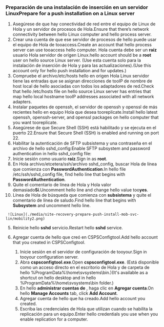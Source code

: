 ### <a name="prepare-for-a-push-installation-on-a-linux-server"></a><span data-ttu-id="fa55c-101">Preparación de una instalación de inserción en un servidor Linux</span><span class="sxs-lookup"><span data-stu-id="fa55c-101">Prepare for a push installation on a Linux server</span></span>

1. <span data-ttu-id="fa55c-102">Asegúrese de que hay conectividad de red entre el equipo de Linux de Hola y un servidor de procesos de Hola.</span><span class="sxs-lookup"><span data-stu-id="fa55c-102">Ensure that there’s network connectivity between hello Linux computer and hello process server.</span></span>
2. <span data-ttu-id="fa55c-103">Crear una cuenta de que ese servidor de procesos de hello puede usar el equipo de Hola de tooaccess.</span><span class="sxs-lookup"><span data-stu-id="fa55c-103">Create an account that hello process server can use tooaccess hello computer.</span></span> <span data-ttu-id="fa55c-104">Hola cuenta debe ser un **raíz** usuario Hola servidor de origen Linux.</span><span class="sxs-lookup"><span data-stu-id="fa55c-104">hello account should be a **root** user on hello source Linux server.</span></span> <span data-ttu-id="fa55c-105">(Use esta cuenta solo para la instalación de inserción de Hola y para las actualizaciones).</span><span class="sxs-lookup"><span data-stu-id="fa55c-105">(Use this account only for hello push installation and for updates.)</span></span>
3. <span data-ttu-id="fa55c-106">Compruebe el archivo/etc/hosts hello en origen Hola Linux servidor tiene las entradas que se asignan direcciones de tooIP de nombre de host local de hello asociadas con todos los adaptadores de red.</span><span class="sxs-lookup"><span data-stu-id="fa55c-106">Check that hello /etc/hosts file on hello source Linux server has entries that map hello local hostname tooIP addresses associated with all network adapters.</span></span>
4. <span data-ttu-id="fa55c-107">Instalar paquetes de openssh, el servidor de openssh y openssl de más recientes hello en equipo Hola que desea tooreplicate.</span><span class="sxs-lookup"><span data-stu-id="fa55c-107">Install hello latest openssh, openssh-server, and openssl packages on hello computer that you want tooreplicate.</span></span>
5. <span data-ttu-id="fa55c-108">Asegúrese de que Secure Shell (SSH) está habilitado y se ejecuta en el puerto 22.</span><span class="sxs-lookup"><span data-stu-id="fa55c-108">Ensure that Secure Shell (SSH) is enabled and running on port 22.</span></span>
6. <span data-ttu-id="fa55c-109">Habilitar la autenticación de SFTP subsistema y una contraseña en el archivo de hello sshd_config:</span><span class="sxs-lookup"><span data-stu-id="fa55c-109">Enable SFTP subsystem and password authentication in hello sshd_config file:</span></span>
  1.  <span data-ttu-id="fa55c-110">Inicie sesión como usuario **raíz**.</span><span class="sxs-lookup"><span data-stu-id="fa55c-110">Sign in as **root**.</span></span>
  2.  <span data-ttu-id="fa55c-111">En Hola archivo/etcetera/ssh/archivo sshd_config, buscar Hola de línea que comienza con **PasswordAuthentication**.</span><span class="sxs-lookup"><span data-stu-id="fa55c-111">In hello file /etc/ssh/sshd_config file, find hello line that begins with **PasswordAuthentication**.</span></span>
  3.  <span data-ttu-id="fa55c-112">Quite el comentario de línea de Hola y Hola valor demasiado**Sí**.</span><span class="sxs-lookup"><span data-stu-id="fa55c-112">Uncomment hello line and change hello value too**yes**.</span></span>
  4.  <span data-ttu-id="fa55c-113">Línea de Hola de búsqueda que comienza con **subsistema** y quite el comentario de línea de saludo.</span><span class="sxs-lookup"><span data-stu-id="fa55c-113">Find hello line that begins with **Subsystem** and uncomment hello line.</span></span>

     ![Linux](./media/site-recovery-prepare-push-install-mob-svc-lin/mobility2.png)
  5. <span data-ttu-id="fa55c-115">Reinicie hello **sshd** servicio.</span><span class="sxs-lookup"><span data-stu-id="fa55c-115">Restart hello **sshd** service.</span></span>

7. <span data-ttu-id="fa55c-116">Agregar cuenta de hello que creó en CSPSConfigtool.</span><span class="sxs-lookup"><span data-stu-id="fa55c-116">Add hello account that you created in CSPSConfigtool.</span></span>
    1.  <span data-ttu-id="fa55c-117">Inicie sesión en el servidor de configuración de tooyour.</span><span class="sxs-lookup"><span data-stu-id="fa55c-117">Sign in tooyour configuration server.</span></span>
    2.  <span data-ttu-id="fa55c-118">Abra **cspsconfigtool.exe**.</span><span class="sxs-lookup"><span data-stu-id="fa55c-118">Open **cspsconfigtool.exe**.</span></span> <span data-ttu-id="fa55c-119">(Está disponible como un acceso directo en el escritorio de Hola y de carpeta de hello %ProgramData%\home\svsystems\bin.)</span><span class="sxs-lookup"><span data-stu-id="fa55c-119">(It's available as a shortcut on hello desktop and in hello %ProgramData%\home\svsystems\bin folder.)</span></span>
    3.  <span data-ttu-id="fa55c-120">En hello **administrar cuentas de** , haga clic en **Agregar cuenta**.</span><span class="sxs-lookup"><span data-stu-id="fa55c-120">On hello **Manage Accounts** tab, click **Add Account**.</span></span>
    4.  <span data-ttu-id="fa55c-121">Agregar cuenta de hello que ha creado.</span><span class="sxs-lookup"><span data-stu-id="fa55c-121">Add hello account you created.</span></span> 
    5.  <span data-ttu-id="fa55c-122">Escriba las credenciales de Hola que utilizan cuando se habilita la replicación para un equipo.</span><span class="sxs-lookup"><span data-stu-id="fa55c-122">Enter hello credentials you use when you enable replication for a computer.</span></span>
